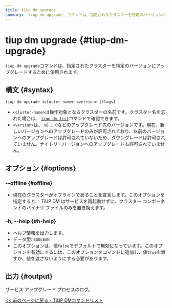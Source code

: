 ```yaml
---
title: tiup dm upgrade
summary: `tiup dm upgrade` コマンドは、指定されたクラスターを特定のバージョンにアップグレードします。パラメーターとしてクラスター名とターゲット バージョンが必要です。`--offline` オプションはオフライン アップグレードを許可し、`-h, --help` オプションはヘルプ情報を出力。出力は、サービス アップグレード プロセスのログです。
---
```


# tiup dm upgrade {#tiup-dm-upgrade}

`tiup dm upgrade`コマンドは、指定されたクラスターを特定のバージョンにアップグレードするために使用されます。

## 構文 {#syntax}

```shell
tiup dm upgrade <cluster-name> <version> [flags]
```

-   `<cluster-name>`は操作対象となるクラスターの名前です。クラスター名を忘れた場合は、 [`tiup dm list`](/tiup/tiup-component-dm-list.md)コマンドで確認できます。
-   `<version>`は、 `v8.1.0`などのアップグレード先のバージョンです。現在、新しいバージョンへのアップグレードのみが許可されており、以前のバージョンへのアップグレードは許可されていないため、ダウングレードは許可されていません。ナイトリーバージョンへのアップグレードも許可されていません。

## オプション {#options}

### &#x20;--offline {#offline}

-   現在のクラスターがオフラインであることを宣言します。このオプションを指定すると、 TiUP DM はサービスを再起動せずに、クラスター コンポーネントのバイナリ ファイルのみを置き換えます。

### -h, --help {#h-help}

-   ヘルプ情報を出力します。
-   データ型: `BOOLEAN`
-   このオプションは、値`false`でデフォルトで無効になっています。このオプションを有効にするには、このオプションをコマンドに追加し、値`true`を渡すか、値を渡さないようにする必要があります。

## 出力 {#output}

サービス アップグレード プロセスのログ。

[&lt;&lt; 前のページに戻る - TiUP DMコマンドリスト](/tiup/tiup-component-dm.md#command-list)
